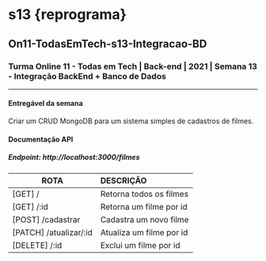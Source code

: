 # s13 {reprograma}

## On11-TodasEmTech-s13-Integracao-BD

### Turma Online 11 - Todas em Tech | Back-end | 2021 | Semana 13 - Integração BackEnd + Banco de Dados

------

#### Entregável da semana

Criar um CRUD MongoDB para um sistema simples de cadastros de filmes.

#### Documentação API

##### Endpoint: http://localhost:3000/filmes

| **ROTA**               | **DESCRIÇÃO**            |
| ---------------------- | :----------------------- |
| [GET] /                | Retorna todos os filmes  |
| [GET] /:id             | Retorna um filme por id  |
| [POST] /cadastrar      | Cadastra um novo filme   |
| [PATCH] /atualizar/:id | Atualiza um filme por id |
| [DELETE] /:id          | Exclui um filme por id   |
